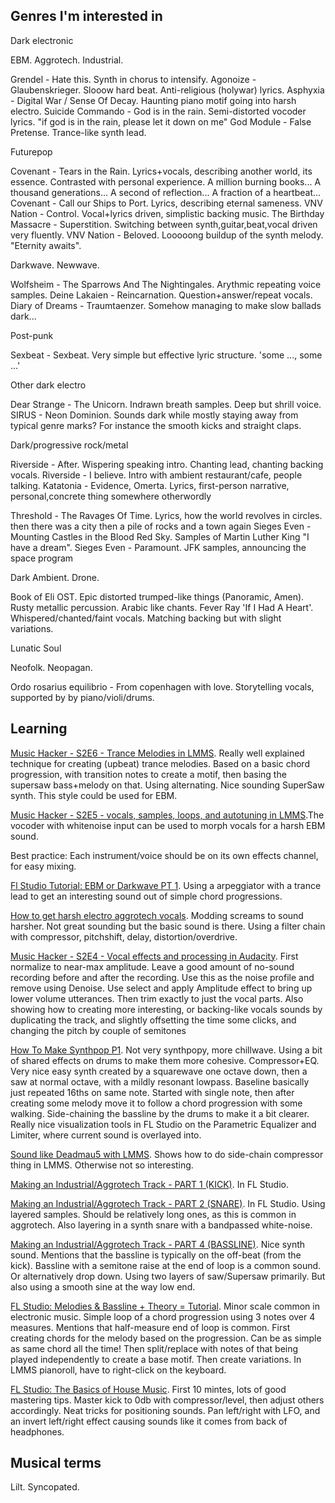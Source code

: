 
## Genres I'm interested in

Dark electronic

EBM. Aggrotech. Industrial.

Grendel - Hate this. Synth in chorus to intensify.
Agonoize - Glaubenskrieger. Slooow hard beat. Anti-religious (holywar) lyrics.
Asphyxia - Digital War / Sense Of Decay. Haunting piano motif going into harsh electro.
Suicide Commando - God is in the rain. Semi-distorted vocoder lyrics. "if god is in the rain, please let it down on me"
God Module - False Pretense. Trance-like synth lead.

Futurepop

Covenant - Tears in the Rain. Lyrics+vocals, describing another world, its essence. Contrasted with personal experience.
A million burning books... A thousand generations... A second of reflection...  A fraction of a heartbeat...
Covenant - Call our Ships to Port. Lyrics, describing eternal sameness.
VNV Nation - Control. Vocal+lyrics driven, simplistic backing music.
The Birthday Massacre - Superstition. Switching between synth,guitar,beat,vocal driven very fluently.
VNV Nation - Beloved. Looooong buildup of the synth melody. "Eternity awaits".

Darkwave. Newwave.

Wolfsheim - The Sparrows And The Nightingales. Arythmic repeating voice samples. 
Deine Lakaien - Reincarnation. Question+answer/repeat vocals.
Diary of Dreams - Traumtaenzer. Somehow managing to make slow ballads dark...

Post-punk

Sexbeat - Sexbeat. Very simple but effective lyric structure. 'some ..., some ...'

Other dark electro

Dear Strange - The Unicorn. Indrawn breath samples. Deep but shrill voice.
SIRUS - Neon Dominion. Sounds dark while mostly staying away from typical genre marks? For instance the smooth kicks and straight claps.

Dark/progressive rock/metal

Riverside - After. Wispering speaking intro. Chanting lead, chanting backing vocals.
Riverside - I believe. Intro with ambient restaurant/cafe, people talking. 
Katatonia - Evidence, Omerta. Lyrics, first-person narrative, personal,concrete thing somewhere otherwordly 

Threshold - The Ravages Of Time. Lyrics, how the world revolves in circles.
then there was a city then a pile of rocks and a town again
Sieges Even - Mounting Castles in the Blood Red Sky. Samples of Martin Luther King "I have a dream".
Sieges Even - Paramount. JFK samples, announcing the space program

Dark Ambient.
Drone. 

Book of Eli OST.
Epic distorted trumped-like things (Panoramic, Amen). Rusty metallic percussion. Arabic like chants.
Fever Ray 'If I Had A Heart'. Whispered/chanted/faint vocals. Matching backing but with slight variations.

Lunatic Soul

Neofolk. Neopagan.

Ordo rosarius equilibrio - From copenhagen with love. Storytelling vocals, supported by by piano/violi/drums.



## Learning

[Music Hacker - S2E6 - Trance Melodies in LMMS](https://www.youtube.com/watch?v=x3rIduNXSgs).
Really well explained technique for creating (upbeat) trance melodies. Based on a basic chord progression, with transition notes to create a motif, then basing the supersaw bass+melody on that. Using alternating. Nice sounding SuperSaw synth. This style could be used for EBM.

[Music Hacker - S2E5 - vocals, samples, loops, and autotuning in LMMS](https://www.youtube.com/watch?v=rSqorcfHgxc&t=845s).The vocoder with whitenoise input can be used to morph vocals for a harsh EBM sound.

Best practice: Each instrument/voice should be on its own effects channel, for easy mixing.

[Fl Studio Tutorial: EBM or Darkwave PT 1](https://youtu.be/iEJR2i9orDs?t=63).
Using a arpeggiator with a trance lead to get an interesting sound out of simple chord progressions.

[How to get harsh electro aggrotech vocals](https://www.youtube.com/watch?v=qSwJRtn5jd8).
Modding screams to sound harsher. Not great sounding but the basic sound is there.
Using a filter chain with compressor, pitchshift, delay, distortion/overdrive.

[Music Hacker - S2E4 - Vocal effects and processing in Audacity](https://www.youtube.com/watch?v=VQW358Ikh8s).
First normalize to near-max amplitude.
Leave a good amount of no-sound recording before and after the recording. Use this as the noise profile and remove using Denoise.
Use select and apply Amplitude effect to bring up lower volume utterances. Then trim exactly to just the vocal parts.
Also showing how to creating more interesting, or backing-like vocals sounds by duplicating the track,
and slightly offsetting the time some clicks, and changing the pitch by couple of semitones

[How To Make Synthpop P1](https://www.youtube.com/watch?v=wI21J9WtsMk). Not very synthpopy, more chillwave.
Using a bit of shared effects on drums to make them more cohesive. Compressor+EQ.
Very nice easy synth created by a squarewave one octave down, then a saw at normal octave, with a mildly resonant lowpass.
Baseline basically just repeated 16ths on same note. Started with single note, then after creating some melody move it to follow a chord progression with some walking. 
Side-chaining the bassline by the drums to make it a bit clearer.
Really nice visualization tools in FL Studio on the Parametric Equalizer and Limiter,
where current sound is overlayed into.

[Sound like Deadmau5 with LMMS](https://youtu.be/zDjkhdUPJ74?t=641).
Shows how to do side-chain compressor thing in LMMS. Otherwise not so interesting.

[Making an Industrial/Aggrotech Track - PART 1 (KICK)](https://www.youtube.com/watch?v=ZFllofHA5jM&t=797s). In FL Studio.

[Making an Industrial/Aggrotech Track - PART 2 (SNARE)](https://www.youtube.com/watch?v=rraXXAV9uHM). In FL Studio.
Using layered samples. Should be relatively long ones, as this is common in aggrotech.
Also layering in a synth snare with a bandpassed white-noise.

[Making an Industrial/Aggrotech Track - PART 4 (BASSLINE)](https://www.youtube.com/watch?v=CD_xhZdyzKU). Nice synth sound.
Mentions that the bassline is typically on the off-beat (from the kick).
Bassline with a semitone raise at the end of loop is a common sound. Or alternatively drop down.
Using two layers of saw/Supersaw primarily. But also using a smooth sine at the way low end.

[FL Studio: Melodies & Bassline + Theory = Tutorial](https://www.youtube.com/watch?v=kMQZf8Aa1zs).
Minor scale common in electronic music.
Simple loop of a chord progression using 3 notes over 4 measures. Mentions that half-measure end of loop is common.
First creating chords for the melody based on the progression. Can be as simple as same chord all the time!
Then split/replace with notes of that being played independently to create a base motif. Then create variations.
In LMMS pianoroll, have to right-click on the keyboard. 

[FL Studio: The Basics of House Music](https://www.youtube.com/watch?v=_EA_GULQtzA).
First 10 mintes, lots of good mastering tips.
Master kick to 0db with compressor/level, then adjust others accordingly.
Neat tricks for positioning sounds. Pan left/right with LFO, and an invert left/right effect
causing sounds like it comes from back of headphones. 




## Musical terms

Lilt. Syncopated.
